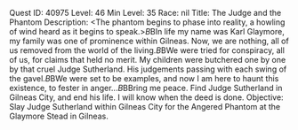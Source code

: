Quest ID: 40975
Level: 46
Min Level: 35
Race: nil
Title: The Judge and the Phantom
Description: <The phantom begins to phase into reality, a howling of wind heard as it begins to speak.>$B$BIn life my name was Karl Glaymore, my family was one of prominence within Gilneas. Now, we are nothing, all of us removed from the world of the living.$B$BWe were tried for conspiracy, all of us, for claims that held no merit. My children were butchered one by one by that cruel Judge Sutherland. His judgements passing with each swing of the gavel.$B$BWe were set to be examples, and now I am here to haunt this existence, to fester in anger...$B$BBring me peace. Find Judge Sutherland in Gilneas City, and end his life. I will know when the deed is done.
Objective: Slay Judge Sutherland within Gilneas City for the Angered Phantom at the Glaymore Stead in Gilneas.
